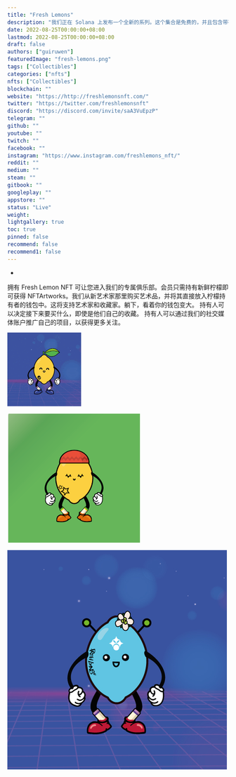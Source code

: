 ```yaml
---
title: "Fresh Lemons"
description: "我们正在 Solana 上发布一个全新的系列。这个集合是免费的，并且包含带有许多新特性的 FreshLemonsPFP。"
date: 2022-08-25T00:00:00+08:00
lastmod: 2022-08-25T00:00:00+08:00
draft: false
authors: ["guiruwen"]
featuredImage: "fresh-lemons.png"
tags: ["Collectibles"]
categories: ["nfts"]
nfts: ["Collectibles"]
blockchain: ""
website: "https://http://freshlemonsnft.com/"
twitter: "https://twitter.com/freshlemonsnft"
discord: "https://discord.com/invite/saA3VuEpzP"
telegram: ""
github: ""
youtube: ""
twitch: ""
facebook: ""
instagram: "https://www.instagram.com/freshlemons_nft/"
reddit: ""
medium: ""
steam: ""
gitbook: ""
googleplay: ""
appstore: ""
status: "Live"
weight: 
lightgallery: true
toc: true
pinned: false
recommend: false
recommend1: false
---
```

- 
  

  拥有 Fresh Lemon NFT 可让您进入我们的专属俱乐部。会员只需持有新鲜柠檬即可获得 NFTArtworks。我们从新艺术家那里购买艺术品，并将其直接放入柠檬持有者的钱包中。这将支持艺术家和收藏家。躺下，看着你的钱包变大。
  持有人可以决定接下来要买什么，即使是他们自己的收藏。
  持有人可以通过我们的社交媒体账户推广自己的项目，以获得更多关注。



![nft](01.png)



![nft](02.png)

![nft](03.png)